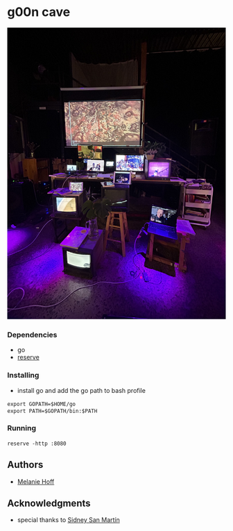 # g00n cave

![](g00ncave1.jpg)

### Dependencies

* go
* [reserve](https://github.com/s4y/reserve)

### Installing

* install go and add the go path to bash profile

```
export GOPATH=$HOME/go
export PATH=$GOPATH/bin:$PATH
```
### Running

```
reserve -http :8080
```

## Authors

* [Melanie Hoff](melaniehoff.com)


## Acknowledgments

* special thanks to [Sidney San Martín](https://s4y.us/)